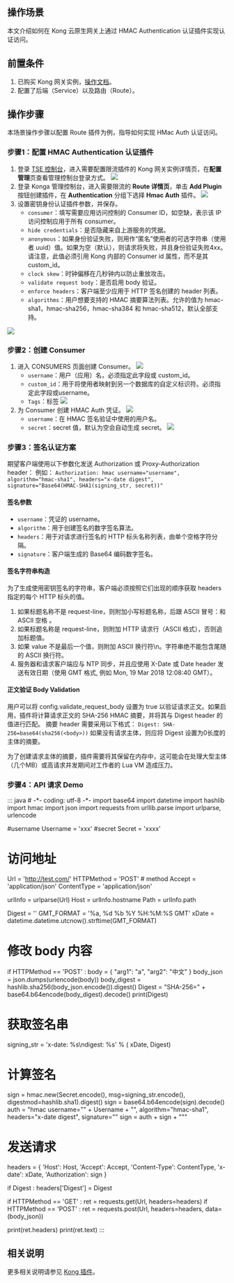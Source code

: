 ## 操作场景

本文介绍如何在 Kong 云原生网关上通过 HMAC Authentication 认证插件实现认证访问。


## 前置条件

1. 已购买 Kong 网关实例，[操作文档](https://cloud.tencent.com/document/product/1364/72495)。
2. 配置了后端（Service）以及路由（Route）。

   

## 操作步骤

本场景操作步骤以配置 Route 插件为例，指导如何实现 HMac Auth 认证访问。

### 步骤1：配置 HMAC Authentication 认证插件


1. 登录 [TSE 控制台](https://console.cloud.tencent.com/tse/kong)，进入需要配置限流插件的 Kong 网关实例详情页，在**配置管理**页查看管理控制台登录方式。
   <img src="https://qcloudimg.tencent-cloud.cn/raw/296cd720bc50aba0da782189d28d0073.jpg">
2. 登录 Konga 管理控制台，进入需要限流的 **Route 详情页**，单击 **Add Plugin** 按钮创建插件，在 **Authentication** 分组下选择 **Hmac Auth** 插件。
![](https://qcloudimg.tencent-cloud.cn/raw/639d56f9b980a1494afebe7fdde3091e.png)
3. 设置密钥身份认证插件参数，并保存。
   - `consumer`：填写需要应用访问控制的 Consumer ID，如空缺，表示该 IP 访问控制应用于所有 consumer。
   - `hide credentials`：是否隐藏来自上游服务的凭据。
   - `anonymous`：如果身份验证失败，则用作“匿名”使用者的可选字符串（使用者 uuid）值。如果为空（默认），则请求将失败，并且身份验证失败4xx。 请注意，此值必须引用 Kong 内部的 Consumer id 属性，而不是其 custom_id。
   - `clock skew`：时钟偏移在几秒钟内以防止重放攻击。
   - `validate request body`：是否启用 body 验证。
   - `enforce headers`：客户端至少应用于 HTTP 签名创建的 header 列表。
   - `algorithms`：用户想要支持的 HMAC 摘要算法列表。允许的值为 hmac-sha1，hmac-sha256，hmac-sha384 和 hmac-sha512，默认全部支持。


![](https://qcloudimg.tencent-cloud.cn/raw/186ad6da14c9bc04e2f867fe32ec7c58.png)



### 步骤2：创建 Consumer

1. 进入 CONSUMERS 页面创建 Consumer。
![](https://qcloudimg.tencent-cloud.cn/raw/c25d13ba2d5ee3806cd07a48a393cf56.png)
   - `username`：用户（应用）名，必须指定此字段或 custom_id。
   - `custom_id`：用于将使用者映射到另一个数据库的自定义标识符。必须指定此字段或username。
   - `Tags`：标签
![](https://qcloudimg.tencent-cloud.cn/raw/c8aeb460bffac998acdb012085603044.png)
2. 为 Consumer 创建 HMAC Auth 凭证。
![](https://qcloudimg.tencent-cloud.cn/raw/05f5bd099a85ce614c6050e763202c5d.png)
   - `username`：在 HMAC 签名验证中使用的用户名。
   - `secret`：secret 值，默认为空会自动生成 secret。
![](https://qcloudimg.tencent-cloud.cn/raw/d5f93dd696c7d3ea9a198955cb12ae56.png)

### 步骤3：签名认证方案

期望客户端使用以下参数化发送 Authorization 或 Proxy-Authorization header：
例如：
`Authorization: hmac username="username", algorithm="hmac-sha1", headers="x-date digest", signature="Base64(HMAC-SHA1(signing_str, secret))"`

#### 签名参数
   - `username`：凭证的 username。
   - `algorithm`：用于创建签名的数字签名算法。
   - `headers`：用于对请求进行签名的 HTTP 标头名称列表，由单个空格字符分隔。
   - `signature`：客户端生成的 Base64 编码数字签名。



#### 签名字符串构造
为了生成使用密钥签名的字符串，客户端必须按照它们出现的顺序获取 headers 指定的每个 HTTP 标头的值。

1. 如果标题名称不是 request-line，则附加小写标题名称，后跟 ASCII 冒号：和 ASCII 空格 。
2. 如果标题名称是 request-line，则附加 HTTP 请求行（ASCII 格式），否则追加标题值。
3. 如果 value 不是最后一个值，则附加 ASCII 换行符\n。字符串绝不能包含尾随的 ASCII 换行符。
4. 服务器和请求客户端应与 NTP 同步，并且应使用 X-Date 或 Date header 发送有效日期（使用 GMT 格式, 例如 Mon, 19 Mar 2018 12:08:40 GMT）。

#### 正文验证 Body Validation
用户可以将 config.validate_request_body 设置为 true 以验证请求正文。如果启用，插件将计算请求正文的 SHA-256 HMAC 摘要，并将其与 Digest header 的值进行匹配。 摘要 header 需要采用以下格式：
`Digest: SHA-256=base64(sha256(<body>))`
如果没有请求主体，则应将 Digest 设置为0长度的主体的摘要。


<dx-alert infotype="notice" title="">
为了创建请求主体的摘要，插件需要将其保留在内存中，这可能会在处理大型主体（几个MB）或高请求并发期间对工作者的 Lua VM 造成压力。
</dx-alert>




### 步骤4：API 请求 Demo
<dx-codeblock>
:::  java
# -*- coding: utf-8 -*-
import base64
import datetime
import hashlib
import hmac
import json
import requests
from urllib.parse import urlparse, urlencode

#username
Username = 'xxx'
#secret
Secret = 'xxxx'

# 访问地址
Url = 'http://test.com/'
HTTPMethod = 'POST'  # method
Accept = 'application/json'
ContentType = 'application/json'

urlInfo = urlparse(Url)
Host = urlInfo.hostname
Path = urlInfo.path

Digest = ''
GMT_FORMAT = '%a, %d %b %Y %H:%M:%S GMT'
xDate = datetime.datetime.utcnow().strftime(GMT_FORMAT)

# 修改 body 内容
if HTTPMethod == 'POST' :
    body = { "arg1": "a", "arg2": "中文" }
    body_json = json.dumps(urlencode(body))
    body_digest = hashlib.sha256(body_json.encode()).digest()
    Digest = "SHA-256=" + base64.b64encode(body_digest).decode()
    print(Digest)

# 获取签名串
signing_str = 'x-date: %s\ndigest: %s' % (
    xDate, Digest)

# 计算签名
sign = hmac.new(Secret.encode(), msg=signing_str.encode(), digestmod=hashlib.sha1).digest()
sign = base64.b64encode(sign).decode()
auth = "hmac username=\"" + Username + "\", algorithm=\"hmac-sha1\", headers=\"x-date digest\", signature=\""
sign = auth + sign + "\""

# 发送请求
headers = {
    'Host': Host,
    'Accept': Accept,
    'Content-Type': ContentType,
    'x-date': xDate,
    'Authorization': sign
}

if Digest :
    headers['Digest'] = Digest

if HTTPMethod == 'GET' :
    ret = requests.get(Url, headers=headers)
if HTTPMethod == 'POST' :
    ret = requests.post(Url, headers=headers, data=(body_json))

print(ret.headers)
print(ret.text)
:::
</dx-codeblock>




## 相关说明

更多相关说明请参见 [Kong 插件](https://docs.konghq.com/hub/kong-inc/hmac-auth/)。
